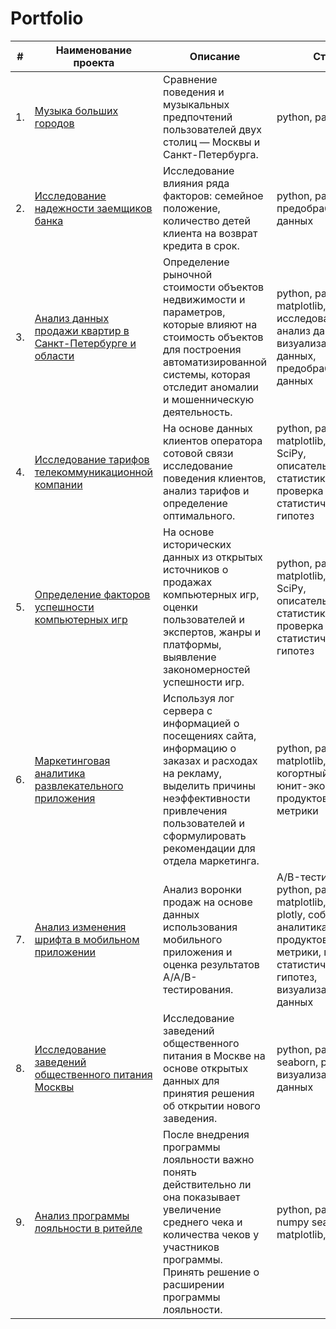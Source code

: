 # Portfolio


| #    | Наименование проекта                | Описание                                                     | Стек                                                         |
| ---- | ------------------------------------------------------------ | ------------------------------------------------------------ | ------------------------------------------------------------ |
| 1.   | [Музыка больших городов](https://github.com/annaberezhneva/Portfolio/tree/main/Yandex%20music%20project) | Сравнение поведения и музыкальных предпочтений пользователей двух столиц — Москвы и Санкт-Петербурга. | python, pandas       |
| 2.   | [Исследование надежности заемщиков банка]() | Исследование влияния ряда факторов: семейное положение, количество детей клиента на возврат кредита в срок. | python, pandas, предобработка данных |
| 3.   | [Анализ данных продажи квартир в Санкт-Петербурге и области]() | Определение рыночной стоимости объектов недвижимости и параметров, которые влияют на стоимость объектов для построения автоматизированной системы, которая отследит аномалии и мошенническую деятельность.             | python, pandas, matplotlib, исследовательский анализ данных, визуализация данных, предобработка данных |
| 4.   | [Исследование тарифов телекоммуникационной компании]() | На основе данных клиентов оператора сотовой связи исследование поведения клиентов,  анализ тарифов и определение оптимального.             | python, pandas, matplotlib, NumPy, SciPy, описательная статистика, проверка статистических гипотез |
| 5.   | [Определение факторов успешности компьютерных игр]() | На основе исторических данных из открытых источников о продажах компьютерных игр, оценки пользователей и экспертов, жанры и платформы, выявление закономерностей успешности игр.             | python, pandas, matplotlib, NumPy, SciPy, описательная статистика, проверка статистических гипотез |
| 6.   | [Маркетинговая аналитика развлекательного приложения]() | Используя лог сервера с информацией о посещениях сайта, информацию о заказах и расходах на рекламу, выделить причины неэффективности привлечения пользователей и сформулировать рекомендации для отдела маркетинга.             | python, pandas, matplotlib, seaborn, когортный анализ, юнит-экономика, продуктовые метрики |
| 7.   | [Анализ изменения шрифта в мобильном приложении]() | Анализ воронки продаж на основе данных использования мобильного приложения и оценка результатов A/A/B-тестирования.             | A/B-тестирование, python, pandas, matplotlib, seaborn, plotly, событийная аналитика, продуктовые метрики, проверка статистических гипотез, визуализация данных |
| 8.   | [Исследование заведений общественного питания Москвы]() | Исследование заведений общественного питания в Москве на основе открытых данных для принятия решения об открытии нового заведения.             | python, pandas, seaborn, plotly, визуализация данных |
| 9.   | [Анализ программы лояльности в ритейле]() | После внедрения программы лояльности важно понять действительно ли она показывает увеличение среднего чека и количества чеков у участников программы. Принять решение о расширении программы лояльности.             | python, pandas numpy seaborn, matplotlib, scipy |
